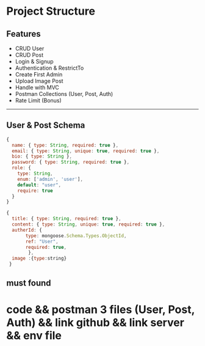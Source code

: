 # Project Structure

## Features

- CRUD User
- CRUD Post
- Login & Signup
- Authentication & RestrictTo
- Create First Admin
- Upload Image Post
- Handle with MVC
- Postman Collections (User, Post, Auth)
- Rate Limit (Bonus)

---

## User & Post Schema

```js
{
  name: { type: String, required: true },
  email: { type: String, unique: true, required: true },
  bio: { type: String },
  password: { type: String, required: true },
  role: {
    type: String,
    enum: ['admin', 'user'],
    default: "user",
    require: true
  }
}

{
  title: { type: String, required: true },
  content: { type: String, unique: true, required: true },
  autherId: {
       type: mongoose.Schema.Types.ObjectId,
       ref: "User",
       required: true,
        },
  image :{type:string}
 }
```

## must found
# code && postman 3 files (User, Post, Auth) && link github && link server && env file
